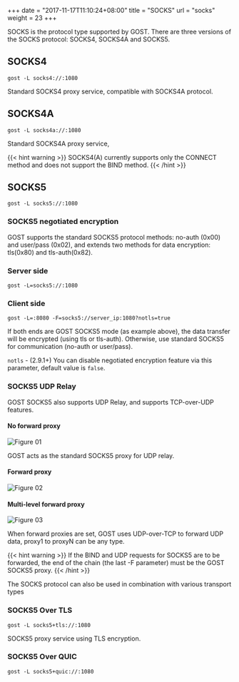 +++
date = "2017-11-17T11:10:24+08:00"
title = "SOCKS"
url = "socks"
weight = 23
+++

SOCKS is the protocol type supported by GOST. There are three versions of the SOCKS protocol: SOCKS4, SOCKS4A and SOCKS5.

## SOCKS4

```
gost -L socks4://:1080
```

Standard SOCKS4 proxy service, compatible with SOCKS4A protocol.

## SOCKS4A

```
gost -L socks4a://:1080
```

Standard SOCKS4A proxy service,

{{< hint warning >}}
SOCKS4(A) currently supports only the CONNECT method and does not support the BIND method.
{{< /hint >}}

## SOCKS5

```
gost -L socks5://:1080
```

### SOCKS5 negotiated encryption

GOST supports the standard SOCKS5 protocol methods: no-auth (0x00) and user/pass (0x02), and extends two methods for data encryption: tls(0x80) and tls-auth(0x82).

### Server side

```
gost -L=socks5://:1080
```

### Client side

```
gost -L=:8080 -F=socks5://server_ip:1080?notls=true
```

If both ends are GOST SOCKS5 mode (as example above), the data transfer will be encrypted (using tls or tls-auth). Otherwise, use standard SOCKS5 for communication (no-auth or user/pass).

`notls` - (2.9.1+) You can disable negotiated encryption feature via this parameter, default value is `false`.

### SOCKS5 UDP Relay

GOST SOCKS5 also supports UDP Relay, and supports TCP-over-UDP features.

#### No forward proxy

![Figure 01](/gost/img/udp01.png)

GOST acts as the standard SOCKS5 proxy for UDP relay.

#### Forward proxy

![Figure 02](/gost/img/udp02.png)

#### Multi-level forward proxy

![Figure 03](/gost/img/udp03.png)

When forward proxies are set, GOST uses UDP-over-TCP to forward UDP data, proxy1 to proxyN can be any type.

{{< hint warning >}}
If the BIND and UDP requests for SOCKS5 are to be forwarded, the end of the chain (the last -F parameter) must be the GOST SOCKS5 proxy.
{{< /hint >}}

The SOCKS protocol can also be used in combination with various transport types

### SOCKS5 Over TLS

```
gost -L socks5+tls://:1080
```

SOCKS5 proxy service using TLS encryption.

### SOCKS5 Over QUIC

```
gost -L socks5+quic://:1080
```
